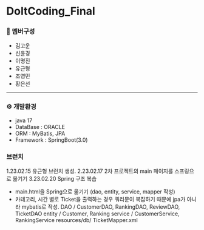 # DoItCoding_Final

### 👥 멤버구성
 - 김고운
 - 신윤경
 - 이명진
 - 유근형
 - 조영민
 - 황은선
<hr>

### ⚙️ 개발환경
 - java 17
 - DataBase : ORACLE
 - ORM : MyBatis, JPA
 - Framework : SpringBoot(3.0)

### 브런치
1.23.02.15 
유근형 브런치 생성.
2.23.02.17
2차 프로젝트의 main 페이지를 스프링으로 옮기기
3.23.02.20
Spring 구조 복습
- main.html을 Spring으로 옮기기 (dao, entity, service, mapper 작성)
- 카테고리, 시간 별로 Ticket을 출력하는 경우 쿼리문이 복잡하기 때문에 jpa가 아니라 mybatis로 작성.
DAO / CustomerDAO, RankingDAO, ReviewDAO, TicketDAO
entity / Customer, Ranking
service / CustomerService, RankingService
resources/db/ TicketMapper.xml


